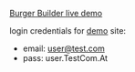 [Burger Builder live demo](https://burger-builder-git-dev-gromen.vercel.app/)

login credentials for [demo](https://burger-builder-git-dev-gromen.vercel.app/) site:

*   email: [user@test.com](mailto:user@test.com)
*   pass: user.TestCom.At
